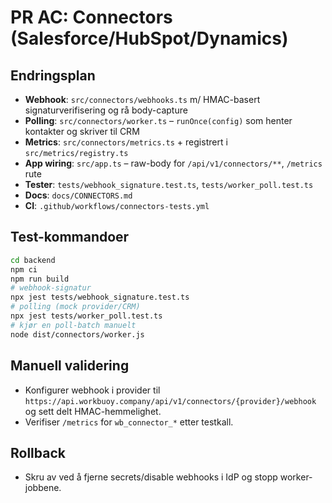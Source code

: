 # PR AC: Connectors (Salesforce/HubSpot/Dynamics)

## Endringsplan
- **Webhook**: `src/connectors/webhooks.ts` m/ HMAC-basert signaturverifisering og rå body-capture
- **Polling**: `src/connectors/worker.ts` – `runOnce(config)` som henter kontakter og skriver til CRM
- **Metrics**: `src/connectors/metrics.ts` + registrert i `src/metrics/registry.ts`
- **App wiring**: `src/app.ts` – raw-body for `/api/v1/connectors/**`, `/metrics` rute
- **Tester**: `tests/webhook_signature.test.ts`, `tests/worker_poll.test.ts`
- **Docs**: `docs/CONNECTORS.md`
- **CI**: `.github/workflows/connectors-tests.yml`

## Test-kommandoer
```bash
cd backend
npm ci
npm run build
# webhook-signatur
npx jest tests/webhook_signature.test.ts
# polling (mock provider/CRM)
npx jest tests/worker_poll.test.ts
# kjør en poll-batch manuelt
node dist/connectors/worker.js
```

## Manuell validering
- Konfigurer webhook i provider til `https://api.workbuoy.company/api/v1/connectors/{provider}/webhook` og sett delt HMAC-hemmelighet.
- Verifiser `/metrics` for `wb_connector_*` etter testkall.

## Rollback
- Skru av ved å fjerne secrets/disable webhooks i IdP og stopp worker-jobbene.
